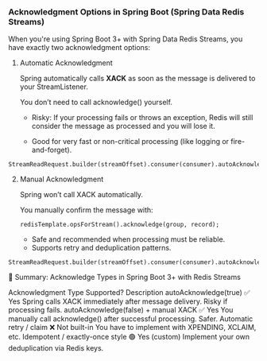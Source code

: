 ### Acknowledgment Options in Spring Boot (Spring Data Redis Streams)

When you're using Spring Boot 3+ with Spring Data Redis Streams,
you have exactly two acknowledgment options:

1. Automatic Acknowledgment

   Spring automatically calls **XACK** as soon as the message is delivered to your StreamListener.

   You don’t need to call acknowledge() yourself.

    * Risky: If your processing fails or throws an exception, Redis will still consider the message as processed
      and you will lose it.

    * Good for very fast or non-critical processing (like logging or fire-and-forget).

```
StreamReadRequest.builder(streamOffset).consumer(consumer).autoAcknowledge(true)
```

2. Manual Acknowledgment

   Spring won’t call XACK automatically.

   You manually confirm the message with:

   `redisTemplate.opsForStream().acknowledge(group, record);`

    * Safe and recommended when processing must be reliable.
    * Supports retry and deduplication patterns.

```
StreamReadRequest.builder(streamOffset).consumer(consumer).autoAcknowledge(false)
```

📌 Summary: Acknowledge Types in Spring Boot 3+ with Redis Streams

Acknowledgment Type Supported? Description
autoAcknowledge(true)    ✅ Yes Spring calls XACK immediately after message delivery. Risky if processing fails.
autoAcknowledge(false) + manual XACK ✅ Yes You manually call acknowledge() after successful processing. Safer.
Automatic retry / claim ❌ Not built-in You have to implement with XPENDING, XCLAIM, etc.
Idempotent / exactly-once style 🟢 Yes (custom)    Implement your own deduplication via Redis keys.